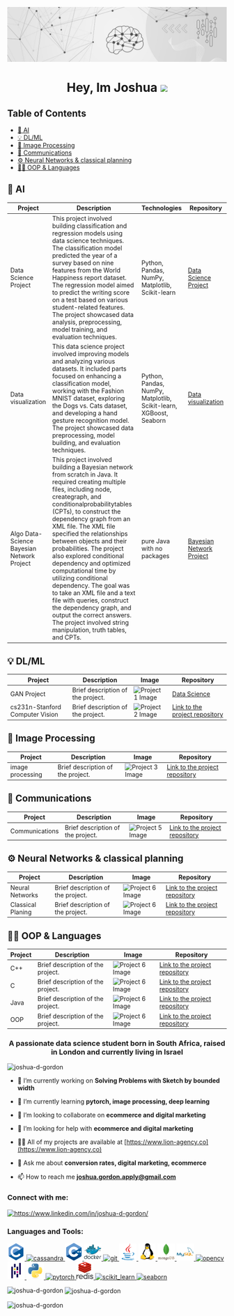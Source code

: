 ![banner](https://github.com/Joshua-D-Gordon/Joshua-D-Gordon/blob/main/src/data.png)
<h1 align="center">Hey, Im Joshua <img src="https://github.com/sciencepal/sciencepal/blob/master/assets/Hi.gif" width="29px"></h1>

## Table of Contents
- [🧠 AI](#ai)
- [💡 DL/ML](#DL/ML)
- [🌄 Image Processing](#image-processing)
- [📡 Communications](#communications)
- [⚙️ Neural Networks & classical planning](#neural-networks)
- [👨‍💻 OOP & Languages](#OOP-&-Languages)

## 🧠 AI

| Project | Description | Technologies | Repository |
|----------------------|-----------------------------------|-------|------------|
| Data Science Project | This project involved building classification and regression models using data science techniques. The classification model predicted the year of a survey based on nine features from the World Happiness report dataset. The regression model aimed to predict the writing score on a test based on various student-related features. The project showcased data analysis, preprocessing, model training, and evaluation techniques. | Python, Pandas, NumPy, Matplotlib, Scikit-learn | [Data Science Project](https://github.com/Joshua-D-Gordon/Data-Science-Project) |
| Data visualization | This data science project involved improving models and analyzing various datasets. It included parts focused on enhancing a classification model, working with the Fashion MNIST dataset, exploring the Dogs vs. Cats dataset, and developing a hand gesture recognition model. The project showcased data preprocessing, model building, and evaluation techniques.| Python, Pandas, NumPy, Matplotlib, Scikit-learn, XGBoost, Seaborn | [Data visualization](https://github.com/Joshua-D-Gordon/Data-visualization) |
| Algo Data-Science Bayesian Network Project | This project involved building a Bayesian network from scratch in Java. It required creating multiple files, including node, creategraph, and conditionalprobabilitytables (CPTs), to construct the dependency graph from an XML file. The XML file specified the relationships between objects and their probabilities. The project also explored conditional dependency and optimized computational time by utilizing conditional dependency. The goal was to take an XML file and a text file with queries, construct the dependency graph, and output the correct answers. The project involved string manipulation, truth tables, and CPTs. | pure Java with no packages | [Bayesian Network Project](https://github.com/Joshua-D-Gordon/Algorithms_DataScience-Bayesian_Networks) |


## 💡 DL/ML

| Project | Description | Image | Repository |
|----------------------|-----------------------------------|-------|------------|
| GAN Project | Brief description of the project. | ![Project 1 Image](project1.png) | [Data Science](https://github.com/Joshua-D-Gordon/Data-Science-Project) |
| cs231n-Stanford Computer Vision | Brief description of the project. | ![Project 2 Image](project2.png) | [Link to the project repository](https://github.com/Joshua-D-Gordon/Data-visualization) |


## 🌄 Image Processing

| Project | Description | Image | Repository |
|---------|-------------|-------|------------|
| image processing | Brief description of the project. | ![Project 3 Image](project3.png) | [Link to the project repository](https://github.com/your-username/image-processing-project-1) |


## 📡 Communications

| Project | Description | Image | Repository |
|---------|-------------|-------|------------|
| Communications | Brief description of the project. | ![Project 5 Image](project5.png) | [Link to the project repository](https://github.com/your-username/communications-project-1) |


## ⚙️ Neural Networks & classical planning

| Project | Description | Image | Repository |
|---------|-------------|-------|------------|
| Neural Networks | Brief description of the project. | ![Project 6 Image](project6.png) | [Link to the project repository](https://github.com/your-username/neural-networks-project-1) |
| Classical Planing | Brief description of the project. | ![Project 6 Image](project6.png) | [Link to the project repository](https://github.com/your-username/neural-networks-project-1) |


## 👨‍💻 OOP & Languages

| Project | Description | Image | Repository |
|---------|-------------|-------|------------|
| C++ | Brief description of the project. | ![Project 6 Image](project6.png) | [Link to the project repository](https://github.com/your-username/neural-networks-project-1) |
| C | Brief description of the project. | ![Project 6 Image](project6.png) | [Link to the project repository](https://github.com/your-username/neural-networks-project-1) |
| Java | Brief description of the project. | ![Project 6 Image](project6.png) | [Link to the project repository](https://github.com/your-username/neural-networks-project-1) |
| OOP | Brief description of the project. | ![Project 6 Image](project6.png) | [Link to the project repository](https://github.com/your-username/neural-networks-project-1) |


<h3 align="center">A passionate data science student born in South Africa, raised in London and currently living in Israel</h3>

<p align="left"> <img src="https://komarev.com/ghpvc/?username=joshua-d-gordon&label=Profile%20views&color=0e75b6&style=flat" alt="joshua-d-gordon" /> </p>

- 🔭 I’m currently working on **Solving Problems with Sketch by bounded width**

- 🌱 I’m currently learning **pytorch, image processing, deep learning**

- 👯 I’m looking to collaborate on **ecommerce and digital marketing**

- 🤝 I’m looking for help with **ecommerce and digital marketing**

- 👨‍💻 All of my projects are available at [https://www.lion-agency.co](https://www.lion-agency.co)

- 💬 Ask me about **conversion rates, digital marketing, ecommerce**

- 📫 How to reach me **joshua.gordon.apply@gmail.com**

<h3 align="left">Connect with me:</h3>
<p align="left">
<a href="https://linkedin.com/in/https://www.linkedin.com/in/joshua-d-gordon/" target="blank"><img align="center" src="https://raw.githubusercontent.com/rahuldkjain/github-profile-readme-generator/master/src/images/icons/Social/linked-in-alt.svg" alt="https://www.linkedin.com/in/joshua-d-gordon/" height="30" width="40" /></a>
</p>

<h3 align="left">Languages and Tools:</h3>
<p align="left"> <a href="https://www.cprogramming.com/" target="_blank" rel="noreferrer"> <img src="https://raw.githubusercontent.com/devicons/devicon/master/icons/c/c-original.svg" alt="c" width="40" height="40"/> </a> <a href="https://cassandra.apache.org/" target="_blank" rel="noreferrer"> <img src="https://www.vectorlogo.zone/logos/apache_cassandra/apache_cassandra-icon.svg" alt="cassandra" width="40" height="40"/> </a> <a href="https://www.w3schools.com/cpp/" target="_blank" rel="noreferrer"> <img src="https://raw.githubusercontent.com/devicons/devicon/master/icons/cplusplus/cplusplus-original.svg" alt="cplusplus" width="40" height="40"/> </a> <a href="https://www.docker.com/" target="_blank" rel="noreferrer"> <img src="https://raw.githubusercontent.com/devicons/devicon/master/icons/docker/docker-original-wordmark.svg" alt="docker" width="40" height="40"/> </a> <a href="https://git-scm.com/" target="_blank" rel="noreferrer"> <img src="https://www.vectorlogo.zone/logos/git-scm/git-scm-icon.svg" alt="git" width="40" height="40"/> </a> <a href="https://www.java.com" target="_blank" rel="noreferrer"> <img src="https://raw.githubusercontent.com/devicons/devicon/master/icons/java/java-original.svg" alt="java" width="40" height="40"/> </a> <a href="https://www.linux.org/" target="_blank" rel="noreferrer"> <img src="https://raw.githubusercontent.com/devicons/devicon/master/icons/linux/linux-original.svg" alt="linux" width="40" height="40"/> </a> <a href="https://www.mongodb.com/" target="_blank" rel="noreferrer"> <img src="https://raw.githubusercontent.com/devicons/devicon/master/icons/mongodb/mongodb-original-wordmark.svg" alt="mongodb" width="40" height="40"/> </a> <a href="https://www.mysql.com/" target="_blank" rel="noreferrer"> <img src="https://raw.githubusercontent.com/devicons/devicon/master/icons/mysql/mysql-original-wordmark.svg" alt="mysql" width="40" height="40"/> </a> <a href="https://opencv.org/" target="_blank" rel="noreferrer"> <img src="https://www.vectorlogo.zone/logos/opencv/opencv-icon.svg" alt="opencv" width="40" height="40"/> </a> <a href="https://pandas.pydata.org/" target="_blank" rel="noreferrer"> <img src="https://raw.githubusercontent.com/devicons/devicon/2ae2a900d2f041da66e950e4d48052658d850630/icons/pandas/pandas-original.svg" alt="pandas" width="40" height="40"/> </a> <a href="https://www.python.org" target="_blank" rel="noreferrer"> <img src="https://raw.githubusercontent.com/devicons/devicon/master/icons/python/python-original.svg" alt="python" width="40" height="40"/> </a> <a href="https://pytorch.org/" target="_blank" rel="noreferrer"> <img src="https://www.vectorlogo.zone/logos/pytorch/pytorch-icon.svg" alt="pytorch" width="40" height="40"/> </a> <a href="https://redis.io" target="_blank" rel="noreferrer"> <img src="https://raw.githubusercontent.com/devicons/devicon/master/icons/redis/redis-original-wordmark.svg" alt="redis" width="40" height="40"/> </a> <a href="https://scikit-learn.org/" target="_blank" rel="noreferrer"> <img src="https://upload.wikimedia.org/wikipedia/commons/0/05/Scikit_learn_logo_small.svg" alt="scikit_learn" width="40" height="40"/> </a> <a href="https://seaborn.pydata.org/" target="_blank" rel="noreferrer"> <img src="https://seaborn.pydata.org/_images/logo-mark-lightbg.svg" alt="seaborn" width="40" height="40"/> </a> </p>

<p><img align="left" src="https://github-readme-stats.vercel.app/api/top-langs?username=joshua-d-gordon&show_icons=true&locale=en&layout=compact" alt="joshua-d-gordon" /></p>

<p>&nbsp;<img align="center" src="https://github-readme-stats.vercel.app/api?username=joshua-d-gordon&show_icons=true&locale=en" alt="joshua-d-gordon" /></p>

<p><img align="center" src="https://github-readme-streak-stats.herokuapp.com/?user=joshua-d-gordon&" alt="joshua-d-gordon" /></p>

